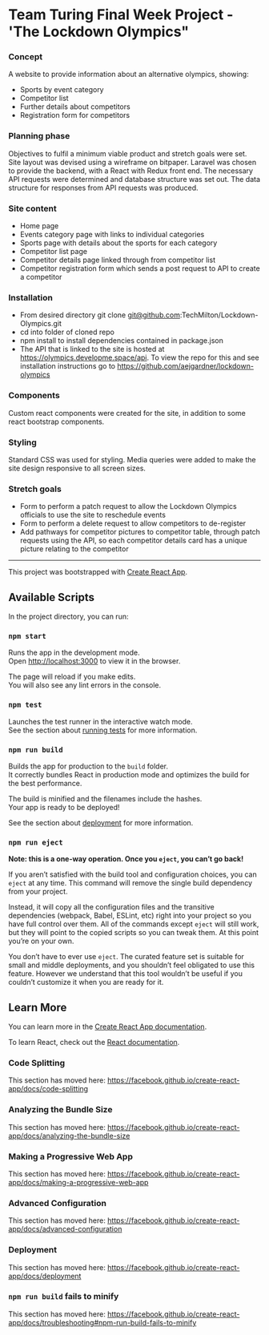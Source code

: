 # Team Turing Final Week Project - 'The Lockdown Olympics"

### Concept

A website to provide information about an alternative olympics, showing:
- Sports by event category
- Competitor list
- Further details about competitors
- Registration form for competitors

### Planning phase

Objectives to fulfil a minimum viable product and stretch goals were set. Site layout was devised using a wireframe on bitpaper. Laravel was chosen to provide the backend, with a React with Redux front end. The necessary API requests were determined and database structure was set out. The data structure for responses from API requests was produced.

### Site content

- Home page
- Events category page with links to individual categories
- Sports page with details about the sports for each category
- Competitor list page
- Competitor details page linked through from competitor list
- Competitor registration form which sends a post request to API to create a competitor

### Installation

- From desired directory git clone git@github.com:TechMilton/Lockdown-Olympics.git
- cd into folder of cloned repo
- npm install to install dependencies contained in package.json
- The API that is linked to the site is hosted at https://olympics.developme.space/api. To view the repo for this and see installation instructions go to https://github.com/aejgardner/lockdown-olympics

### Components

Custom react components were created for the site, in addition to some react bootstrap components.

### Styling

Standard CSS was used for styling. Media queries were added to make the site design responsive to all screen sizes.

### Stretch goals
- Form to perform a patch request to allow the Lockdown Olympics officials to use the site to reschedule events
- Form to perform a delete request to allow competitors to de-register
- Add pathways for competitor pictures to competitor table, through patch requests using the API, so each competitor details card has a unique picture relating to the competitor

---

This project was bootstrapped with [Create React App](https://github.com/facebook/create-react-app).

## Available Scripts

In the project directory, you can run:

### `npm start`

Runs the app in the development mode.<br />
Open [http://localhost:3000](http://localhost:3000) to view it in the browser.

The page will reload if you make edits.<br />
You will also see any lint errors in the console.

### `npm test`

Launches the test runner in the interactive watch mode.<br />
See the section about [running tests](https://facebook.github.io/create-react-app/docs/running-tests) for more information.

### `npm run build`

Builds the app for production to the `build` folder.<br />
It correctly bundles React in production mode and optimizes the build for the best performance.

The build is minified and the filenames include the hashes.<br />
Your app is ready to be deployed!

See the section about [deployment](https://facebook.github.io/create-react-app/docs/deployment) for more information.

### `npm run eject`

**Note: this is a one-way operation. Once you `eject`, you can’t go back!**

If you aren’t satisfied with the build tool and configuration choices, you can `eject` at any time. This command will remove the single build dependency from your project.

Instead, it will copy all the configuration files and the transitive dependencies (webpack, Babel, ESLint, etc) right into your project so you have full control over them. All of the commands except `eject` will still work, but they will point to the copied scripts so you can tweak them. At this point you’re on your own.

You don’t have to ever use `eject`. The curated feature set is suitable for small and middle deployments, and you shouldn’t feel obligated to use this feature. However we understand that this tool wouldn’t be useful if you couldn’t customize it when you are ready for it.

## Learn More

You can learn more in the [Create React App documentation](https://facebook.github.io/create-react-app/docs/getting-started).

To learn React, check out the [React documentation](https://reactjs.org/).

### Code Splitting

This section has moved here: https://facebook.github.io/create-react-app/docs/code-splitting

### Analyzing the Bundle Size

This section has moved here: https://facebook.github.io/create-react-app/docs/analyzing-the-bundle-size

### Making a Progressive Web App

This section has moved here: https://facebook.github.io/create-react-app/docs/making-a-progressive-web-app

### Advanced Configuration

This section has moved here: https://facebook.github.io/create-react-app/docs/advanced-configuration

### Deployment

This section has moved here: https://facebook.github.io/create-react-app/docs/deployment

### `npm run build` fails to minify

This section has moved here: https://facebook.github.io/create-react-app/docs/troubleshooting#npm-run-build-fails-to-minify
